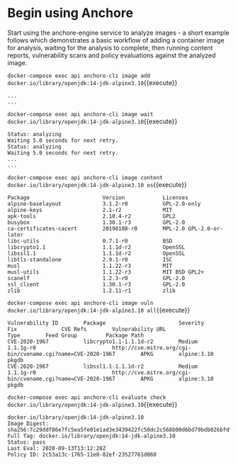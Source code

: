 # Begin using Anchore

Start using the anchore-engine service to analyze images - a short example follows which demonstrates a basic workflow of adding a container image for analysis, waiting for the analysis to complete, then running content reports, vulnerability scans and policy evaluations against the analyzed image.

`docker-compose exec api anchore-cli image add docker.io/library/openjdk:14-jdk-alpine3.10`{{execute}}

    ...
    ...

`docker-compose exec api anchore-cli image wait docker.io/library/openjdk:14-jdk-alpine3.10`{{execute}}

    Status: analyzing
    Waiting 5.0 seconds for next retry.
    Status: analyzing
    Waiting 5.0 seconds for next retry.
    ...
    ...

`docker-compose exec api anchore-cli image content docker.io/library/openjdk:14-jdk-alpine3.10 os`{{execute}}

    Package                       Version            Licenses
    alpine-baselayout             3.1.2-r0           GPL-2.0-only
    alpine-keys                   2.1-r2             MIT
    apk-tools                     2.10.4-r2          GPL2
    busybox                       1.30.1-r3          GPL-2.0
    ca-certificates-cacert        20190108-r0        MPL-2.0 GPL-2.0-or-later
    libc-utils                    0.7.1-r0           BSD
    libcrypto1.1                  1.1.1d-r2          OpenSSL
    libssl1.1                     1.1.1d-r2          OpenSSL
    libtls-standalone             2.9.1-r0           ISC
    musl                          1.1.22-r3          MIT
    musl-utils                    1.1.22-r3          MIT BSD GPL2+
    scanelf                       1.2.3-r0           GPL-2.0
    ssl_client                    1.30.1-r3          GPL-2.0
    zlib                          1.2.11-r1          zlib

`docker-compose exec api anchore-cli image vuln docker.io/library/openjdk:14-jdk-alpine3.10 all`{{execute}}

    Vulnerability ID        Package                       Severity        Fix              CVE Refs        Vulnerability URL                                                  Type        Feed Group         Package Path
    CVE-2020-1967           libcrypto1.1-1.1.1d-r2        Medium          1.1.1g-r0                        http://cve.mitre.org/cgi-bin/cvename.cgi?name=CVE-2020-1967        APKG        alpine:3.10        pkgdb
    CVE-2020-1967           libssl1.1-1.1.1d-r2           Medium          1.1.1g-r0                        http://cve.mitre.org/cgi-bin/cvename.cgi?name=CVE-2020-1967        APKG        alpine:3.10        pkgdb

`docker-compose exec api anchore-cli evaluate check docker.io/library/openjdk:14-jdk-alpine3.10`{{execute}}

    docker.io/library/openjdk:14-jdk-alpine3.10
    Image Digest: sha256:7c29ddf86e7fc5ea5fe01e1ad3e3439422fc50dc2c568b00d6bd79bdb026bfdf
    Full Tag: docker.io/library/openjdk:14-jdk-alpine3.10
    Status: pass
    Last Eval: 2020-09-13T13:12:28Z
    Policy ID: 2c53a13c-1765-11e8-82ef-23527761d060
